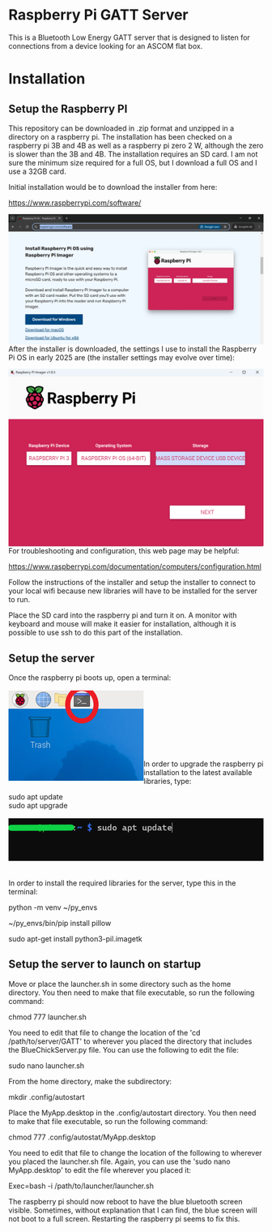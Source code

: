 # Raspberry Pi GATT Server
This is a Bluetooth Low Energy GATT server that is designed to listen for connections from a device looking for an ASCOM flat box.

# Installation
## Setup the Raspberry PI
This repository can be downloaded in .zip format and unzipped in a directory on a raspberry pi. The installation has been checked on a raspberry pi 3B and 4B as well as a raspberry pi zero 2 W, although the zero is slower than the 3B and 4B. The installation requires an SD card. I am not sure the minimum size required for a full OS, but I download a full OS and I use a 32GB card.

Initial installation would be to download the installer from here:

https://www.raspberrypi.com/software/
  
<img src="./figs/Rpiinstallerdownload.png" text='Raspberry Pi Installer Download' align=left />  
  
After the installer is downloaded, the settings I use to install the Raspberry Pi OS in early 2025 are (the installer settings may evolve over time):
  
<img src="./figs/Rpiinstaller.png" text='Raspberry Pi Installer' align=left />  
  
For troubleshooting and configuration, this web page may be helpful:

https://www.raspberrypi.com/documentation/computers/configuration.html

Follow the instructions of the installer and setup the installer to connect to your local wifi because new libraries will have to be installed for the server to run.

Place the SD card into the raspberry pi and turn it on. A monitor with keyboard and mouse will make it easier for installation, although it is possible to use ssh to do this part of the installation.

## Setup the server

Once the raspberry pi boots up, open a terminal:  
<br/>
<img src="./figs/Rasppimainscreenterminal.png" text='Open a terminal' align=left /><br/>
<br/>
<br/>
<br/>
<br/>
<br/>
<br/>
<br/>
In order to upgrade the raspberry pi installation to the latest available libraries, type:

sudo apt update<br/>
sudo apt upgrade  
<br/>
<img src="./figs/Rasppiterminal.png" text='Using the terminal' align=left /><br/>
<br/>
<br/>
<br/>
<br/>
<br/>   
In order to install the required libraries for the server, type this in the terminal:

python -m venv ~/py_envs

~/py_envs/bin/pip install pillow

sudo apt-get install python3-pil.imagetk

## Setup the server to launch on startup

Move or place the launcher.sh in some directory such as the home directory. You then need to make that file executable, so run the following command:

chmod 777 launcher.sh

You need to edit that file to change the location of the 'cd /path/to/server/GATT' to wherever you placed the directory that includes the BlueChickServer.py file. You can use the following to edit the file:

sudo nano launcher.sh

From the home directory, make the subdirectory:

mkdir .config/autostart

Place the MyApp.desktop in the .config/autostart directory. You then need to make that file executable, so run the following command:

chmod 777 .config/autostat/MyApp.desktop

You need to edit that file to change the location of the following to wherever you placed the launcher.sh file. Again, you can use the 'sudo nano MyApp.desktop' to edit the file wherever you placed it:

Exec=bash -i /path/to/launcher/launcher.sh

The raspberry pi should now reboot to have the blue bluetooth screen visible. Sometimes, without explanation that I can find, the blue screen will not boot to a full screen. Restarting the raspberry pi seems to fix this.

